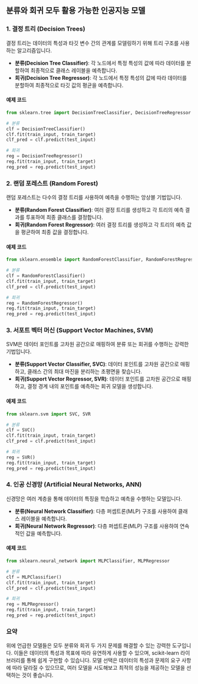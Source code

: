 ## 분류와 회귀 모두 활용 가능한 인공지능 모델

### 1. **결정 트리 (Decision Trees)**
결정 트리는 데이터의 특성과 타깃 변수 간의 관계를 모델링하기 위해 트리 구조를 사용하는 알고리즘입니다. 

- **분류(Decision Tree Classifier)**: 각 노드에서 특정 특성의 값에 따라 데이터를 분할하여 최종적으로 클래스 레이블을 예측합니다.
- **회귀(Decision Tree Regressor)**: 각 노드에서 특정 특성의 값에 따라 데이터를 분할하여 최종적으로 타깃 값의 평균을 예측합니다.

#### 예제 코드
```python
from sklearn.tree import DecisionTreeClassifier, DecisionTreeRegressor

# 분류
clf = DecisionTreeClassifier()
clf.fit(train_input, train_target)
clf_pred = clf.predict(test_input)

# 회귀
reg = DecisionTreeRegressor()
reg.fit(train_input, train_target)
reg_pred = reg.predict(test_input)
```

### 2. **랜덤 포레스트 (Random Forest)**
랜덤 포레스트는 다수의 결정 트리를 사용하여 예측을 수행하는 앙상블 기법입니다.

- **분류(Random Forest Classifier)**: 여러 결정 트리를 생성하고 각 트리의 예측 결과를 투표하여 최종 클래스를 결정합니다.
- **회귀(Random Forest Regressor)**: 여러 결정 트리를 생성하고 각 트리의 예측 값을 평균하여 최종 값을 결정합니다.

#### 예제 코드
```python
from sklearn.ensemble import RandomForestClassifier, RandomForestRegressor

# 분류
clf = RandomForestClassifier()
clf.fit(train_input, train_target)
clf_pred = clf.predict(test_input)

# 회귀
reg = RandomForestRegressor()
reg.fit(train_input, train_target)
reg_pred = reg.predict(test_input)
```

### 3. **서포트 벡터 머신 (Support Vector Machines, SVM)**
SVM은 데이터 포인트를 고차원 공간으로 매핑하여 분류 또는 회귀를 수행하는 강력한 기법입니다.

- **분류(Support Vector Classifier, SVC)**: 데이터 포인트를 고차원 공간으로 매핑하고, 클래스 간의 최대 마진을 분리하는 초평면을 찾습니다.
- **회귀(Support Vector Regressor, SVR)**: 데이터 포인트를 고차원 공간으로 매핑하고, 결정 경계 내의 포인트를 예측하는 회귀 모델을 생성합니다.

#### 예제 코드
```python
from sklearn.svm import SVC, SVR

# 분류
clf = SVC()
clf.fit(train_input, train_target)
clf_pred = clf.predict(test_input)

# 회귀
reg = SVR()
reg.fit(train_input, train_target)
reg_pred = reg.predict(test_input)
```

### 4. **인공 신경망 (Artificial Neural Networks, ANN)**
신경망은 여러 계층을 통해 데이터의 특징을 학습하고 예측을 수행하는 모델입니다.

- **분류(Neural Network Classifier)**: 다층 퍼셉트론(MLP) 구조를 사용하여 클래스 레이블을 예측합니다.
- **회귀(Neural Network Regressor)**: 다층 퍼셉트론(MLP) 구조를 사용하여 연속적인 값을 예측합니다.

#### 예제 코드
```python
from sklearn.neural_network import MLPClassifier, MLPRegressor

# 분류
clf = MLPClassifier()
clf.fit(train_input, train_target)
clf_pred = clf.predict(test_input)

# 회귀
reg = MLPRegressor()
reg.fit(train_input, train_target)
reg_pred = reg.predict(test_input)
```

### 요약
위에 언급한 모델들은 모두 분류와 회귀 두 가지 문제를 해결할 수 있는 강력한 도구입니다. 이들은 데이터의 특성과 목표에 따라 유연하게 사용할 수 있으며, scikit-learn 라이브러리를 통해 쉽게 구현할 수 있습니다. 모델 선택은 데이터의 특성과 문제의 요구 사항에 따라 달라질 수 있으므로, 여러 모델을 시도해보고 최적의 성능을 제공하는 모델을 선택하는 것이 좋습니다.